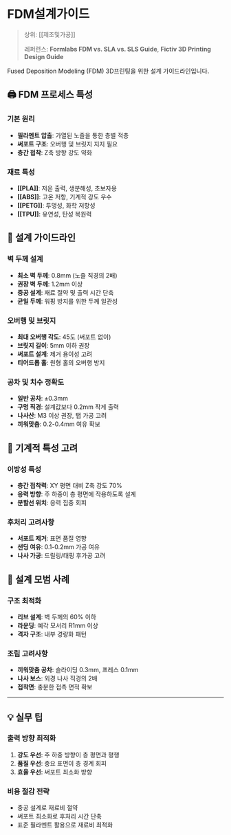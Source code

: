 # FDM설계가이드

> 상위: [[제조및가공]]
> 
> 레퍼런스: **Formlabs FDM vs. SLA vs. SLS Guide**, **Fictiv 3D Printing Design Guide**

Fused Deposition Modeling (FDM) 3D프린팅을 위한 설계 가이드라인입니다.

## 🖨️ FDM 프로세스 특성

### 기본 원리
- **필라멘트 압출**: 가열된 노즐을 통한 층별 적층
- **써포트 구조**: 오버행 및 브릿지 지지 필요
- **층간 접착**: Z축 방향 강도 약화

### 재료 특성
- **[[PLA]]**: 저온 출력, 생분해성, 초보자용
- **[[ABS]]**: 고온 저항, 기계적 강도 우수
- **[[PETG]]**: 투명성, 화학 저항성
- **[[TPU]]**: 유연성, 탄성 복원력

## 🎯 설계 가이드라인

### 벽 두께 설계
- **최소 벽 두께**: 0.8mm (노즐 직경의 2배)
- **권장 벽 두께**: 1.2mm 이상
- **중공 설계**: 재료 절약 및 출력 시간 단축
- **균일 두께**: 워핑 방지를 위한 두께 일관성

### 오버행 및 브릿지
- **최대 오버행 각도**: 45도 (써포트 없이)
- **브릿지 길이**: 5mm 이하 권장
- **써포트 설계**: 제거 용이성 고려
- **티어드롭 홀**: 원형 홀의 오버행 방지

### 공차 및 치수 정확도
- **일반 공차**: ±0.3mm
- **구멍 직경**: 설계값보다 0.2mm 작게 출력
- **나사산**: M3 이상 권장, 탭 가공 고려
- **끼워맞춤**: 0.2-0.4mm 여유 확보

## 🔧 기계적 특성 고려

### 이방성 특성
- **층간 접착력**: XY 평면 대비 Z축 강도 70%
- **응력 방향**: 주 하중이 층 평면에 작용하도록 설계
- **분할선 위치**: 응력 집중 회피

### 후처리 고려사항
- **서포트 제거**: 표면 품질 영향
- **샌딩 여유**: 0.1-0.2mm 가공 여유
- **나사 가공**: 드릴링/태핑 후가공 고려

## 📐 설계 모범 사례

### 구조 최적화
- **리브 설계**: 벽 두께의 60% 이하
- **라운딩**: 예각 모서리 R1mm 이상
- **격자 구조**: 내부 경량화 패턴

### 조립 고려사항
- **끼워맞춤 공차**: 슬라이딩 0.3mm, 프레스 0.1mm
- **나사 보스**: 외경 나사 직경의 2배
- **접착면**: 충분한 접촉 면적 확보

---

## 💡 실무 팁

### 출력 방향 최적화
1. **강도 우선**: 주 하중 방향이 층 평면과 평행
2. **품질 우선**: 중요 표면이 층 경계 회피
3. **효율 우선**: 써포트 최소화 방향

### 비용 절감 전략
- 중공 설계로 재료비 절약
- 써포트 최소화로 후처리 시간 단축
- 표준 필라멘트 활용으로 재료비 최적화